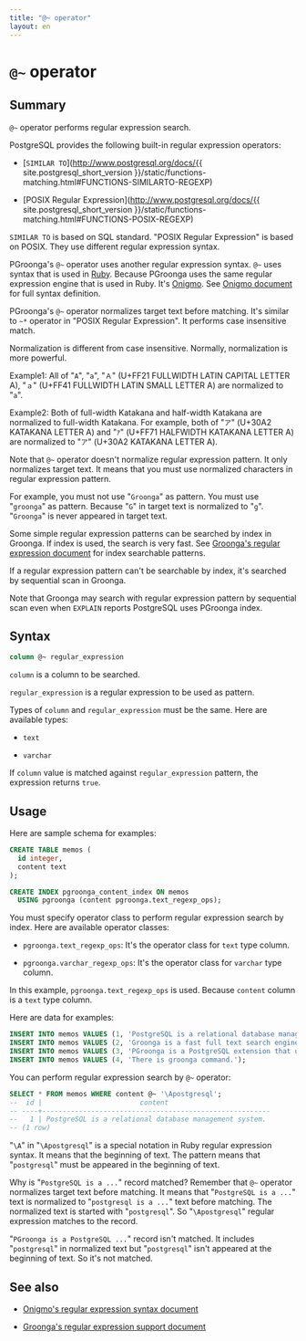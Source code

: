 ```yaml
---
title: "@~ operator"
layout: en
---
```


# `@~` operator

## Summary

`@~` operator performs regular expression search.

PostgreSQL provides the following built-in regular expression operators:

  * [`SIMILAR TO`](http://www.postgresql.org/docs/{{ site.postgresql_short_version }}/static/functions-matching.html#FUNCTIONS-SIMILARTO-REGEXP)

  * [POSIX Regular Expression](http://www.postgresql.org/docs/{{ site.postgresql_short_version }}/static/functions-matching.html#FUNCTIONS-POSIX-REGEXP)

`SIMILAR TO` is based on SQL standard. "POSIX Regular Expression" is based on POSIX. They use different regular expression syntax.

PGroonga's `@~` operator uses another regular expression syntax. `@~` uses syntax that is used in [Ruby](https://www.ruby-lang.org/). Because PGroonga uses the same regular expression engine that is used in Ruby. It's [Onigmo](https://github.com/k-takata/Onigmo). See [Onigmo document](https://github.com/k-takata/Onigmo/blob/master/doc/RE) for full syntax definition.

PGroonga's `@~` operator normalizes target text before matching. It's similar to `~*` operator in "POSIX Regular Expression". It performs case insensitive match.

Normalization is different from case insensitive. Normally, normalization is more powerful.

Example1: All of "`A`", "`a`", "`Ａ`" (U+FF21 FULLWIDTH LATIN CAPITAL LETTER A), "`ａ`" (U+FF41 FULLWIDTH LATIN SMALL LETTER A) are normalized to "`a`".

Example2: Both of full-width Katakana and half-width Katakana are normalized to full-width Katakana. For example, both of "`ア`" (U+30A2 KATAKANA LETTER A) and "`ｱ`" (U+FF71 HALFWIDTH KATAKANA LETTER A) are normalized to "`ア`" (U+30A2 KATAKANA LETTER A).

Note that `@~` operator doesn't normalize regular expression pattern. It only normalizes target text. It means that you must use normalized characters in regular expression pattern.

For example, you must not use "`Groonga`" as pattern. You must use "`groonga`" as pattern. Because "`G`" in target text is normalized to "`g`". "`Groonga`" is never appeared in target text.

Some simple regular expression patterns can be searched by index in Groonga. If index is used, the search is very fast. See [Groonga's regular expression document](http://groonga.org/docs/reference/regular_expression.html#regular-expression-index) for index searchable patterns.

If a regular expression pattern can't be searchable by index, it's searched by sequential scan in Groonga.

Note that Groonga may search with regular expression pattern by sequential scan even when `EXPLAIN` reports PostgreSQL uses PGroonga index.

## Syntax

```sql
column @~ regular_expression
```

`column` is a column to be searched.

`regular_expression` is a regular expression to be used as pattern.

Types of `column` and `regular_expression` must be the same. Here are available types:

  * `text`

  * `varchar`

If `column` value is matched against `regular_expression` pattern, the expression returns `true`.

## Usage

Here are sample schema for examples:

```sql
CREATE TABLE memos (
  id integer,
  content text
);

CREATE INDEX pgroonga_content_index ON memos
  USING pgroonga (content pgroonga.text_regexp_ops);
```

You must specify operator class to perform regular expression search by index. Here are available operator classes:

  * `pgroonga.text_regexp_ops`: It's the operator class for `text` type column.

  * `pgroonga.varchar_regexp_ops`: It's the operator class for `varchar` type column.

In this example, `pgroonga.text_regexp_ops` is used. Because `content` column is a `text` type column.

Here are data for examples:

```sql
INSERT INTO memos VALUES (1, 'PostgreSQL is a relational database management system.');
INSERT INTO memos VALUES (2, 'Groonga is a fast full text search engine that supports all languages.');
INSERT INTO memos VALUES (3, 'PGroonga is a PostgreSQL extension that uses Groonga as index.');
INSERT INTO memos VALUES (4, 'There is groonga command.');
```

You can perform regular expression search by `@~` operator:

```sql
SELECT * FROM memos WHERE content @~ '\Apostgresql';
--  id |                        content                         
-- ----+--------------------------------------------------------
--   1 | PostgreSQL is a relational database management system.
-- (1 row)
```

"`\A`" in "`\Apostgresql`" is a special notation in Ruby regular expression syntax. It means that the beginning of text. The pattern means that "`postgresql`" must be appeared in the beginning of text.

Why is "`PostgreSQL is a ...`" record matched? Remember that `@~` operator normalizes target text before matching. It means that "`PostgreSQL is a ...`" text is normalized to "`postgresql is a ...`" text before matching. The normalized text is started with "`postgresql`". So "`\Apostgresql`" regular expression matches to the record.

"`PGroonga is a PostgreSQL ...`" record isn't matched. It includes "`postgresql`" in normalized text but "`postgresql`" isn't appeared at the beginning of text. So it's not matched.

## See also

  * [Onigmo's regular expression syntax document](https://github.com/k-takata/Onigmo/blob/master/doc/RE)

  * [Groonga's regular expression support document](http://groonga.org/docs/reference/regular_expression.html)
